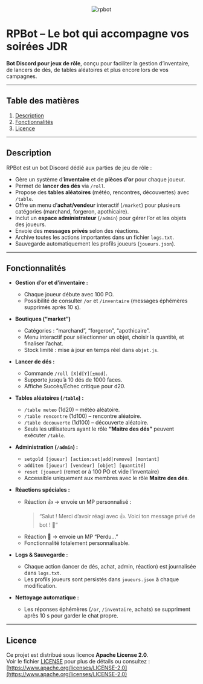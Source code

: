
<p align="center">
  <img src="https://github.com/user-attachments/assets/7e2cc928-d0e7-43bd-bf3f-8615c679b90a" alt="rpbot" />
</p>


# RPBot – Le bot qui accompagne vos soirées JDR

**Bot Discord pour jeux de rôle**, conçu pour faciliter la gestion d’inventaire, de lancers de dés, de tables aléatoires et plus encore lors de vos campagnes.

---

## Table des matières

1. [Description](#description)  
2. [Fonctionnalités](#fonctionnalités)  
3. [Licence](#licence)  

---

## Description

RPBot est un bot Discord dédié aux parties de jeu de rôle :

- Gère un système d’**inventaire** et de **pièces d’or** pour chaque joueur.  
- Permet de **lancer des dés** via `/roll`.  
- Propose des **tables aléatoires** (météo, rencontres, découvertes) avec `/table`.  
- Offre un menu d’**achat/vendeur** interactif (`/market`) pour plusieurs catégories (marchand, forgeron, apothicaire).  
- Inclut un **espace administrateur** (`/admin`) pour gérer l’or et les objets des joueurs.  
- Envoie des **messages privés** selon des réactions.  
- Archive toutes les actions importantes dans un fichier `logs.txt`.  
- Sauvegarde automatiquement les profils joueurs (`joueurs.json`).  

---

## Fonctionnalités

- **Gestion d’or et d’inventaire :**  
  - Chaque joueur débute avec 100 PO.  
  - Possibilité de consulter `/or` et `/inventaire` (messages éphémères supprimés après 10 s).  

- **Boutiques (“market”)**  
  - Catégories : “marchand”, “forgeron”, “apothicaire”.  
  - Menu interactif pour sélectionner un objet, choisir la quantité, et finaliser l’achat.  
  - Stock limité : mise à jour en temps réel dans `objet.js`.  

- **Lancer de dés :**  
  - Commande `/roll [X]d[Y][±mod]`.  
  - Supporte jusqu’à 10 dés de 1000 faces.  
  - Affiche Succès/Échec critique pour d20.  

- **Tables aléatoires (`/table`) :**  
  - `/table meteo` (1d20) – météo aléatoire.  
  - `/table rencontre` (1d100) – rencontre aléatoire.  
  - `/table decouverte` (1d100) – découverte aléatoire.  
  - Seuls les utilisateurs ayant le rôle **“Maitre des dés”** peuvent exécuter `/table`.  

- **Administration (`/admin`) :**  
  - `setgold [joueur] [action:set|add|remove] [montant]`  
  - `additem [joueur] [vendeur] [objet] [quantité]`  
  - `reset [joueur]` (remet or à 100 PO et vide l’inventaire)  
  - Accessible uniquement aux membres avec le rôle **Maitre des dés**.  

- **Réactions spéciales :**  
  - Réaction 👍 → envoie un MP personnalisé :  
    > “Salut ! Merci d’avoir réagi avec 👍. Voici ton message privé de bot ! 🎉”  
  - Réaction 💩 → envoie un MP “Perdu...”
  - Fonctionnalité totalement personnalisable. 

- **Logs & Sauvegarde :**  
  - Chaque action (lancer de dés, achat, admin, réaction) est journalisée dans `logs.txt`.  
  - Les profils joueurs sont persistés dans `joueurs.json` à chaque modification.  

- **Nettoyage automatique :**  
  - Les réponses éphémères (`/or`, `/inventaire`, achats) se suppriment après 10 s pour garder le chat propre.  

---

## Licence

Ce projet est distribué sous licence **Apache License 2.0**.  
Voir le fichier [LICENSE](LICENSE) pour plus de détails ou consultez :  
[https://www.apache.org/licenses/LICENSE-2.0](https://www.apache.org/licenses/LICENSE-2.0)
